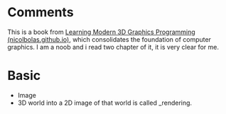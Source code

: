 # Comments

This is a book from [Learning Modern 3D Graphics Programming (nicolbolas.github.io)](https://nicolbolas.github.io/oldtut/index.html), which consolidates the foundation of computer graphics. I am a noob and i read two chapter of it, it is very clear for me.

# Basic
- Image 
- 3D world into a 2D image of that world is called _rendering.